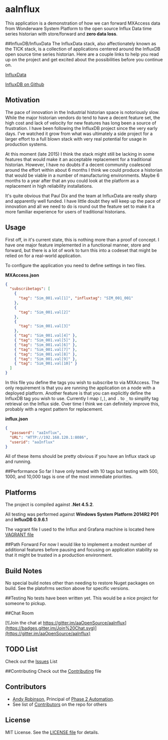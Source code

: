 aaInflux
=================

This application is a demonstration of how we can forward MXAccess data from Wonderware System Platform to the open source Influx Data time series historian with store/forward and **zero data loss**.

##InfluxDB/InfluxData
The InfluxData stack, also affectionately known as the TICK stack, is a collection of applications centered around the InfluxDB open source time series historian. Here are a couple links to help you read up on the project and get excited about the possibilities before you continue on.

[InfluxData](https://www.influxdata.com)

[InfluxDB on Github](https://github.com/influxdb/influxdb)

## Motivation

The pace of innovation in the Industrial historian space is notoriously slow.  While the major historian vendors do tend to have a decent feature set, the high cost and lack of velocity for new features has long been a source of frustration.  I have been following the InfluxDB project since the very early days.  I've watched it grow from what was ultimately a side project for a larger effort to a full blown stack with very real potential for usage in production systems.  

At this moment (late 2015) I think the stack might still be lacking in some features that would make it an acceptable replacement for a traditional historian.  However, I have no doubts if a decent community coalesced around the effort within about 6 months I think we could produce a historian that would be viable in a number of manufacturing environments.  Maybe 6 months to a year after that an you could look at the platform as a replacement in high reliability installations.

It's quite obvious that Paul Dix and the team at InfluxData are really sharp and apparently well funded.  I have little doubt they will keep up the pace of innovation and all we need to do is round out the feature set to make it a more familiar experience for users of traditional historians.

## Usage

First off, in it's current state, this is nothing more than a proof of concept.  I have one major feature implemented in a functional manner, store and forward, but there is a lot of work to turn this into a codeset that might be relied on for a real-world application.

To configure the application you need to define settings in two files.  

**MXAccess.json**
```json
{
  "subscribetags": [
    {
      "tag": "Sim_001.val[1]", "influxtag": "SIM_001_001"
    },
    {
      "tag": "Sim_001.val[2]"
    },
    {
      "tag": "Sim_001.val[3]"
    },
    { "tag": "Sim_001.val[4]" },
    { "tag": "Sim_001.val[5]" },
    { "tag": "Sim_001.val[6]" },
    { "tag": "Sim_001.val[7]" },
    { "tag": "Sim_001.val[8]" },
    { "tag": "Sim_001.val[9]" },
    { "tag": "Sim_001.val[10]" }
  ]
}

```

In this file you define the tags you wish to subscribe to via MXAccess.  The only requirement is that you are running the application on a node with a deployed platform.  Another feature is that you can explicitly define the InfluxDB tag you wish to use.  Currently I map `[`,`]`, and `.` to `_` to simplify tag retrieval on the Influx side.  Over time I think we can definitely improve this, probably with a regext pattern for replacement.

**influx.json**
```json
{
  "password": "aaInflux",
  "URL": "HTTP://192.168.120.1:8086",
  "userid": "aaInflux"
}
```

All of these items should be pretty obvious if you have an Influx stack up and running.

##Performance
So far I have only tested with 10 tags but testing with 500, 1000, and 10,000 tags is one of the most immediate priorities. 

## Platforms

The project is compiled against **.Net 4.5.2**.

All testing was performed against **Windows System Platform 2014R2 P01** and **InfluxDB 0.9.6.1** 

The vagrant file I used to the Influx and Grafana machine is located here [VAGRANT file](/vagrantfile) 

##Path Forward
For now I would like to implement a modest number of additional features before pausing and focusing on application stability so that it might be trusted in a production environment.

## Build Notes
No special build notes other than needing to restore Nuget packages on build. See the platofrms section above for specific versions.  

##Testing
No tests have been written yet.  This would be a nice project for someone to pickup.

##Chat Room

[![Join the chat at https://gitter.im/aaOpenSource/aaInflux](https://badges.gitter.im/Join%20Chat.svg)](https://gitter.im/aaOpenSource/aaInflux)

## TODO List
Check out the [Issues](/../../issues) List

##Contributing
Check out the [Contributing](/CONTRIBUTING.MD) file

## Contributors

* [Andy Robinson](mailto:andy@phase2automation.com), Principal of [Phase 2 Automation](http://phase2automation.com).
* See list of [Contributors](/../../graphs/contributors) on the repo for others

## License

MIT License. See the [LICENSE file](/LICENSE) for details.
